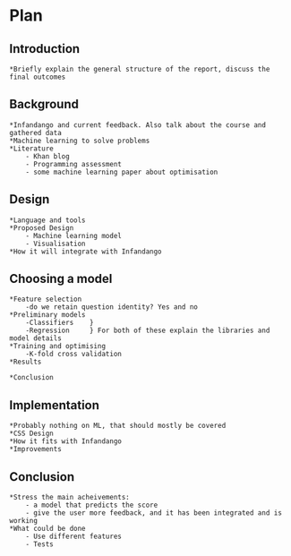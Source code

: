 # Plan #

## Introduction ##
	*Briefly explain the general structure of the report, discuss the final outcomes
## Background ##
	*Infandango and current feedback. Also talk about the course and gathered data
	*Machine learning to solve problems
	*Literature
		- Khan blog
		- Programming assessment
		- some machine learning paper about optimisation
## Design ##
	*Language and tools
	*Proposed Design
		- Machine learning model
		- Visualisation
	*How it will integrate with Infandango
## Choosing a model ##
	*Feature selection
		-do we retain question identity? Yes and no
	*Preliminary models
		-Classifiers	}
		-Regression		} For both of these explain the libraries and model details
	*Training and optimising
		-K-fold cross validation
	*Results
	
	*Conclusion
## Implementation ##
	*Probably nothing on ML, that should mostly be covered
	*CSS Design
	*How it fits with Infandango
	*Improvements
## Conclusion ##
	*Stress the main acheivements:
		- a model that predicts the score
		- give the user more feedback, and it has been integrated and is working
	*What could be done
		- Use different features
		- Tests
 
